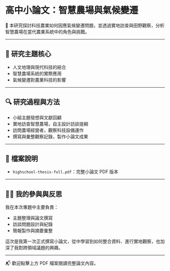 # 高中小論文：智慧農場與氣候變遷

📄 本研究探討科技農業如何因應氣候變遷問題，並透過實地訪查與田野觀察，分析智慧農場在當代農業系統中的角色與挑戰。

---

## 🧠 研究主題核心
- 人文地理與現代科技的結合
- 智慧農場系統的實際應用
- 氣候變遷對農業科技的影響

---

## 🔍 研究過程與方法
- 小組主題發想與文獻回顧
- 實地訪查智慧農場，自主設計訪談提綱
- 訪問農場經營者，觀察科技設備運作
- 撰寫與彙整觀察記錄，製作小論文成果

---

## 🧾 檔案說明
- `highschool-thesis-full.pdf`：完整小論文 PDF 版本

---

## 🙋‍♀️ 我的參與與反思
我在本次專題中主要負責：
- 主題整理與論文撰寫
- 訪談問題設計與紀錄
- 簡報製作與摘要彙整

這次是我第一次正式撰寫小論文，從中學習到如何整合資料、進行實地觀察，也加深了我對跨領域議題的興趣。

---

📬 歡迎點擊上方 PDF 檔案閱讀完整論文內容。

